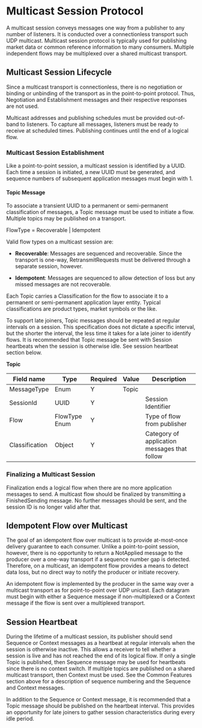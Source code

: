 # Multicast Session Protocol

A multicast session conveys messages one way from a publisher to any number of listeners. It is conducted over a connectionless transport such UDP multicast. Multicast session protocol is typically used for publishing market data or common reference information to many consumers. Multiple independent flows may be multiplexed over a shared multicast transport.

## Multicast Session Lifecycle

Since a multicast transport is connectionless, there is no negotiation or binding or unbinding of the transport as in the point-to-point protocol. Thus, Negotiation and Establishment messages and their respective responses are not used.

Multicast addresses and publishing schedules must be provided out-of-band to listeners. To capture all messages, listeners must be ready to receive at scheduled times. Publishing continues until the end of a logical flow.

### Multicast Session Establishment

Like a point-to-point session, a multicast session is identified by a UUID. Each time a session is initiated, a new UUID must be generated, and sequence numbers of subsequent application messages must begin with 1.

#### Topic Message

To associate a transient UUID to a permanent or semi-permanent classification of messages, a Topic message must be used to initiate a flow. Multiple topics may be published on a transport.

FlowType = Recoverable | Idempotent

Valid flow types on a multicast session are:

-   **Recoverable**: Messages are sequenced and recoverable. Since the transport is one-way, RetransmitRequests must be delivered through a separate session, however.

-   **Idempotent**: Messages are sequenced to allow detection of loss but any missed messages are not recoverable.

Each Topic carries a Classification for the flow to associate it to a permanent or semi-permanent application layer entity. Typical classifications are product types, market symbols or the like.

To support late joiners, Topic messages should be repeated at regular intervals on a session. This specification does not dictate a specific interval, but the shorter the interval, the less time it takes for a late joiner to identify flows. It is recommended that Topic message be sent with Session heartbeats when the session is otherwise idle. See session heartbeat section below.

**Topic**

| **Field name** | **Type** | **Required** | **Value** | **Description** |
|----------------|----------|--------------|-----------|-----------------|
| MessageType    | Enum     | Y            | Topic     |                 |
| SessionId      | UUID     | Y            |           | Session Identifier
| Flow           | FlowType Enum | Y       |           | Type of flow from publisher
| Classification | Object   | Y            |           | Category of application messages that follow

### Finalizing a Multicast Session

Finalization ends a logical flow when there are no more application messages to send. A multicast flow should be finalized by transmitting a FinishedSending message. No further messages should be sent, and the session ID is no longer valid after that.

## Idempotent Flow over Multicast
The goal of an idempotent flow over multicast is to provide at-most-once delivery guarantee to each consumer. Unlike a point-to-point session, however, there is no opportunity to return a NotApplied message to the producer over a one-way transport if a sequence number gap is detected. Therefore, on a multicast, an idempotent flow provides a means to detect data loss, but no direct way to notify the producer or initiate recovery.

An idempotent flow is implemented by the producer in the same way over a multicast transport as for point-to-point over UDP unicast. Each datagram must begin with either a Sequence message if non-multiplexed or a Context message if the flow is sent over a multiplexed transport.

## Session Heartbeat

During the lifetime of a multicast session, its publisher should send Sequence or Context messages as a heartbeat at regular intervals when the session is otherwise inactive. This allows a receiver to tell whether a session is live and has not reached the end of its logical flow. If only a single Topic is published, then Sequence message may be used for heartbeats since there is no context switch. If multiple topics are published on a shared multicast transport, then Context must be used. See the Common Features section above for a description of sequence numbering and the Sequence and Context messages.

In addition to the Sequence or Context message, it is recommended that a Topic message should be published on the heartbeat interval. This provides an opportunity for late joiners to gather session characteristics during every idle period.
